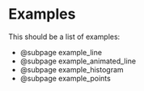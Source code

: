 Examples
========

This should be a list of examples:

-   @subpage example_line
-   @subpage example_animated_line
-   @subpage example_histogram
-   @subpage example_points

